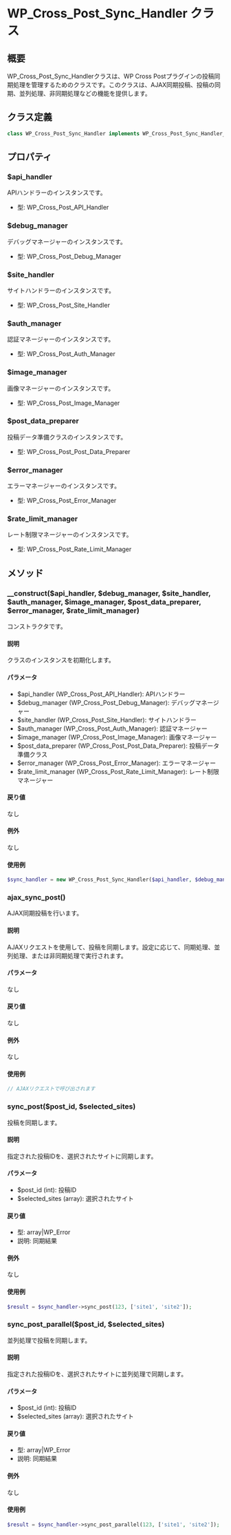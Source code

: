 # WP_Cross_Post_Sync_Handler クラス

## 概要

WP_Cross_Post_Sync_Handlerクラスは、WP Cross Postプラグインの投稿同期処理を管理するためのクラスです。このクラスは、AJAX同期投稿、投稿の同期、並列処理、非同期処理などの機能を提供します。

## クラス定義

```php
class WP_Cross_Post_Sync_Handler implements WP_Cross_Post_Sync_Handler_Interface
```

## プロパティ

### $api_handler
APIハンドラーのインスタンスです。
- 型: WP_Cross_Post_API_Handler

### $debug_manager
デバッグマネージャーのインスタンスです。
- 型: WP_Cross_Post_Debug_Manager

### $site_handler
サイトハンドラーのインスタンスです。
- 型: WP_Cross_Post_Site_Handler

### $auth_manager
認証マネージャーのインスタンスです。
- 型: WP_Cross_Post_Auth_Manager

### $image_manager
画像マネージャーのインスタンスです。
- 型: WP_Cross_Post_Image_Manager

### $post_data_preparer
投稿データ準備クラスのインスタンスです。
- 型: WP_Cross_Post_Post_Data_Preparer

### $error_manager
エラーマネージャーのインスタンスです。
- 型: WP_Cross_Post_Error_Manager

### $rate_limit_manager
レート制限マネージャーのインスタンスです。
- 型: WP_Cross_Post_Rate_Limit_Manager

## メソッド

### __construct($api_handler, $debug_manager, $site_handler, $auth_manager, $image_manager, $post_data_preparer, $error_manager, $rate_limit_manager)
コンストラクタです。

#### 説明
クラスのインスタンスを初期化します。

#### パラメータ
- $api_handler (WP_Cross_Post_API_Handler): APIハンドラー
- $debug_manager (WP_Cross_Post_Debug_Manager): デバッグマネージャー
- $site_handler (WP_Cross_Post_Site_Handler): サイトハンドラー
- $auth_manager (WP_Cross_Post_Auth_Manager): 認証マネージャー
- $image_manager (WP_Cross_Post_Image_Manager): 画像マネージャー
- $post_data_preparer (WP_Cross_Post_Post_Data_Preparer): 投稿データ準備クラス
- $error_manager (WP_Cross_Post_Error_Manager): エラーマネージャー
- $rate_limit_manager (WP_Cross_Post_Rate_Limit_Manager): レート制限マネージャー

#### 戻り値
なし

#### 例外
なし

#### 使用例
```php
$sync_handler = new WP_Cross_Post_Sync_Handler($api_handler, $debug_manager, $site_handler, $auth_manager, $image_manager, $post_data_preparer, $error_manager, $rate_limit_manager);
```

### ajax_sync_post()
AJAX同期投稿を行います。

#### 説明
AJAXリクエストを使用して、投稿を同期します。設定に応じて、同期処理、並列処理、または非同期処理で実行されます。

#### パラメータ
なし

#### 戻り値
なし

#### 例外
なし

#### 使用例
```php
// AJAXリクエストで呼び出されます
```

### sync_post($post_id, $selected_sites)
投稿を同期します。

#### 説明
指定された投稿IDを、選択されたサイトに同期します。

#### パラメータ
- $post_id (int): 投稿ID
- $selected_sites (array): 選択されたサイト

#### 戻り値
- 型: array|WP_Error
- 説明: 同期結果

#### 例外
なし

#### 使用例
```php
$result = $sync_handler->sync_post(123, ['site1', 'site2']);
```

### sync_post_parallel($post_id, $selected_sites)
並列処理で投稿を同期します。

#### 説明
指定された投稿IDを、選択されたサイトに並列処理で同期します。

#### パラメータ
- $post_id (int): 投稿ID
- $selected_sites (array): 選択されたサイト

#### 戻り値
- 型: array|WP_Error
- 説明: 同期結果

#### 例外
なし

#### 使用例
```php
$result = $sync_handler->sync_post_parallel(123, ['site1', 'site2']);
```